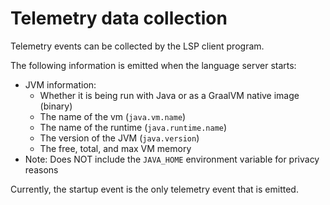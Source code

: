 # Telemetry data collection

Telemetry events can be collected by the LSP client program.

The following information is emitted when the language server starts:

 * JVM information:
    * Whether it is being run with Java or as a GraalVM native image (binary)
    * The name of the vm (`java.vm.name`)
    * The name of the runtime (`java.runtime.name`)
    * The version of the JVM (`java.version`)
    * The free, total, and max VM memory
 * Note: Does NOT include the `JAVA_HOME` environment variable for privacy reasons

Currently, the startup event is the only telemetry event that is emitted.